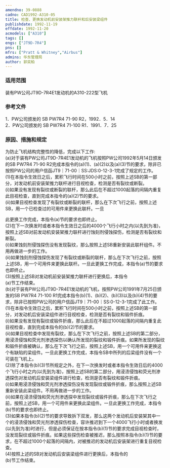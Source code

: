 ```yaml
---
amendno: 39-0888  
cadno: CAD1992-A310-05  
title: 检查、更换发动机前安装架推力联杆和后安装梁组件  
publishdate: 1992-11-19  
effdate: 1992-11-20  
acmodels: ["A310"]  
tags: []  
engs: ["JT9D-7R4"]  
pns: []  
mfrs: ["Pratt & Whitney","Airbus"]  
admins: 华东管理局  
author: 郭奕柏  
---
```

  
### 适用范围  
装有PW公司JT9D-7R4E1发动机的A310-222型飞机  
  
<!--more-->  
### 参考文件  
  1．PW公司颁发的 SB PW7R4 71-90 R2，1992．5．14  
2．PW公司颁发的 SB PW7R4 71-100 R1．1991．7．25  
  
### 原因、措施和规定  

  为防止飞机结构完整性的降低，完成以下工作:  
(a)对于装有PW公司JT9D-7R4E1发动机的飞机按照PW公司1992年5月14日颁发的SB PW7R4 71-90 R2完成本指令的(a)(1)、(a)(2)以及(a)(3)节的要求，除非已按照PW公司的用户信函JT9｜71-00｜SS:JDS:0-12-3-1完成了规定的工作。  
  (1)在本指令生效日之后，累积飞行时间在500小时之前，按照上述SB的第一部分，对发动机前安装架推力联杆进行目视检查，检测是否有裂纹或断裂。  
  (i)如果没有发现有裂纹或断裂的联杆，那么此后在不超过1000起落的间隔内重复此目视检查，直到完成本指令的(a)(2)节的要求。  
(ii)如果目视检查发现了有裂纹或断裂的联杆，那么在下次飞行之前，按照上述SB，用一个已检查过的可用件来更换此联杆。一旦  
  
此更换工作完成，本指令(a)节的要求也即终止。  
(2)在下一次换发时或者本指令生效日之后的4000个飞行小时之内(以先到为准)，按照上述SB对前发动机安装架推力联杆进行蚀刻剂侵蚀探伤，检测是否有裂纹和断裂。  
  (i)如果蚀刻剂侵蚀探伤没有发现裂纹，那么按照上述SB重新安装此联杆组件。不用再做进一步的工作。  
(ii)如果蚀刻剂侵蚀探伤发现了有裂纹或断裂的联杆，那么在下次飞行之前，按照上述SB，用一个可用件来更换此联杆。一旦此更换工作完成，本指令(a)节的要求也即终止。  
(3)按照上述SB对发动机前安装架推力联杆进行更换后，本指令  
(a)节工作结束。  
  (b)对于装有PW公司JT9D-7R4E1发动机的飞机，按照PW公司1991年7月25日颁发的SB PW7R4 71-100 R1完成本指令(b)(1)、(b)(2)、(b)(3)以及(b)(4)节的要求，除非已按照PW公司的用户信函JT9｜71-00｜SS:0-12-3-1完成了此工作。  
  (1)在本指令生效日之后，累积飞行时间在500小时之前，按照上述SB的第一部分，对发动机后安装梁组件进行目视检查，检测是否有裂纹和锻件折痕。  
  (i)如果没有发现有裂纹或锻件折痕，那么此后在不超过1000起落的间隔内重复此目视检查，直到完成本指令的(b)(2)节的要求。  
(ii)如果目视检查中发现有裂纹，那么在下次飞行之前，按照上述SB的第二部分，用浸渍侵蚀和荧光剂渗透探伤以确认所发现的裂纹和锻件折痕。如果所发现的裂纹和锻件折痕被确认，那么在下次飞行之前，按照上述SB，用一个可用件来更换这个有缺陷的梁组件。一旦此更换工作完成，本指令SB中所列的后梁组件没有一个可装在飞机上。  
  (2)除了本指令(b)(3)节所规定之外，在下一次换发时或者本指令生效日后的4000个飞行小时之内(以先到为准)，按照上述SB的第二部分，用浸渍侵蚀和荧光剂渗透探伤对发动机后安装梁组件进行检查，检测是否有裂纹和锻件折痕。  
  (i)如果用浸渍侵蚀和荧光剂渗透探伤没有发现裂纹或锻件折痕，那么按照上述SB重新安装此梁组件。不用再做进一步的工作。  
(ii)如果在浸渍侵蚀和荧光剂渗透探中发现裂纹或锻件折痕，那么在下次飞行之前，按照上述SB，用一个可用件来更换此梁组件。一旦此更换工作完成，本指令(b)节的要求也即终止。  
  (3)如果本指令(b)(2)节的要求导致拆下双发，那么这两个发动机后安装架其中一个的浸渍侵蚀和荧光剂渗透探伤检查，容许推迟到下一个4000飞行小时或者换发(以先到为准)时进行，但是必须保证在按本指令(b)(1)节的要求完成目视检查时，没发现裂纹或锻件折痕。如果这些探伤检查被推迟，那么按照本指令(b)(1)节的要求，在不超过1000个起落的间隔内，对被推迟的发动机后安装架进行重复目视检查。  
(4)按照上述的SB对发动机后安装梁组件进行更换后，本指令的  
(b)节工作结束。  
  
